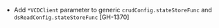 * Add `*VCDClient` parameter to generic `crudConfig.stateStoreFunc` and `dsReadConfig.stateStoreFunc` [GH-1370]
